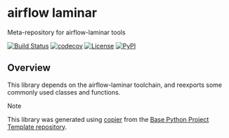 # airflow laminar

Meta-repository for airflow-laminar tools

[![Build Status](https://github.com/airflow-laminar/airflow-laminar/actions/workflows/build.yml/badge.svg?branch=main&event=push)](https://github.com/airflow-laminar/airflow-laminar/actions/workflows/build.yml)
[![codecov](https://codecov.io/gh/airflow-laminar/airflow-laminar/branch/main/graph/badge.svg)](https://codecov.io/gh/airflow-laminar/airflow-laminar)
[![License](https://img.shields.io/github/license/airflow-laminar/airflow-laminar)](https://github.com/airflow-laminar/airflow-laminar)
[![PyPI](https://img.shields.io/pypi/v/airflow-laminar.svg)](https://pypi.python.org/pypi/airflow-laminar)

## Overview
This library depends on the airflow-laminar toolchain, and reexports some commonly used classes and functions.


> [!NOTE]
> This library was generated using [copier](https://copier.readthedocs.io/en/stable/) from the [Base Python Project Template repository](https://github.com/python-project-templates/base).
